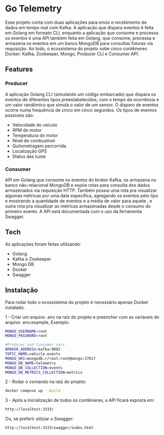 # Go Telemetry

Esse projeto conta com duas aplicações para envio e recebimento de dados em tempo real com Kafka. A aplicação que dispara eventos é feita em Golang em formato CLI, enquanto a aplicação que consome e processa os eventos é uma API também feita em Golang, que consome, processa e armazena os eventos em um banco MongoDB para consultas futuras via requisição. Ao todo, o ecossistema do projeto sobe cinco contêineres Docker: Kafka, Zookeeper, Mongo, Producer CLI e Consumer API.

## Features
### Producer
A aplicação Golang CLI (simulando um código embarcado) que dispara os eventos de diferentes tipos preestabelecidos, com o tempo da ocorrência e um valor randômico que simula o valor de um sensor. O disparo de eventos ocorre numa frequência de cinco em cinco segundos. Os tipos de eventos possíveis são:
- Velocidade do veículo
- RPM do motor
- Temperatura do motor
- Nível de combustível
- Quilometragem percorrida
- Localização GPS
- Status das luzes

### Consumer
API em Golang que consome os eventos do broker Kafka, os armazena no banco não-relacional MongoDB e expõe rotas para consulta dos dados armazenados via requisição HTTP. Também possui uma rota pra visualizar algumas métricas por uma data específica, agregando os eventos pelo tipo e mostrando a quantidade de eventos e a média de valor para aquele , e outra rota pra visualizar as métricas armazenadas desde o consumo do primeiro evento. A API está documentada com o uso da ferramenta Swagger.

## Tech

As aplicações foram feitas utilizando:

- Golang 
- Kafka e Zookeeper
- Mongo DB
- Docker
- Swagger

## Instalação

Para rodar todo o ecossistema do projeto é necessário apenas Docker instalado.

1 - Criar um arquivo .env na raiz do projeto e preencher com as variáveis do arquivo .env.example, Exemplo:
```sh
MONGO_USERNAME=root
MONGO_PASSWORD=root

#Producer and Consumer vars
BROKER_ADDRESS=kafka:9092
TOPIC_NAME=vehicle.events
MONGO_URI=mongodb://root:root@mongo:27017
MONGO_DB_NAME=telemetry
MONGO_DB_COLLECTION=events
MONGO_DB_METRICS_COLLECTION=metrics
```
2 - Rodar o comando na raiz do projeto:
```sh
docker compose up --build
```
3 - Após a inicialização de todos os contêineres, a API ficará exposta em:

```sh
http://localhost:3333/
```
Ou, se preferir utilziar o Swagger:
```sh
http://localhost:3333/swagger/index.html
```
